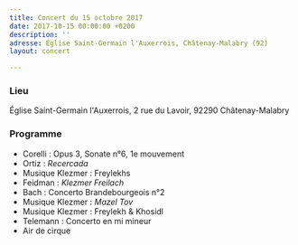 ```yaml
---
title: Concert du 15 octobre 2017
date: 2017-10-15 00:00:00 +0200
description: ''
adresse: Église Saint-Germain l'Auxerrois, Châtenay-Malabry (92)
layout: concert

---
```

### Lieu

Église Saint-Germain l'Auxerrois, 2 rue du Lavoir, 92290 Châtenay-Malabry

### Programme

* Corelli : Opus 3, Sonate n°6, 1e mouvement
* Ortiz : _Recercada_
* Musique Klezmer : Freylekhs
* Feidman : _Klezmer Freilach_
* Bach : Concerto Brandebourgeois n°2
* Musique Klezmer : _Mazel Tov_
* Musique Klezmer : Freylekh & Khosidl
* Telemann : Concerto en mi mineur
* Air de cirque